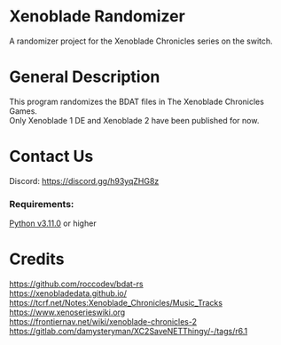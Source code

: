 # Xenoblade Randomizer
A randomizer project for the Xenoblade Chronicles series on the switch.


# General Description
This program randomizes the BDAT files in The Xenoblade Chronicles Games.   
Only Xenoblade 1 DE and Xenoblade 2 have been published for now.

# Contact Us
Discord: https://discord.gg/h93yqZHG8z

### Requirements:
[Python v3.11.0](https://www.python.org/downloads/release/python-3110/) or higher

# Credits
https://github.com/roccodev/bdat-rs  
https://xenobladedata.github.io/  
https://tcrf.net/Notes:Xenoblade_Chronicles/Music_Tracks   
https://www.xenoserieswiki.org  
https://frontiernav.net/wiki/xenoblade-chronicles-2  
https://gitlab.com/damysteryman/XC2SaveNETThingy/-/tags/r6.1  
